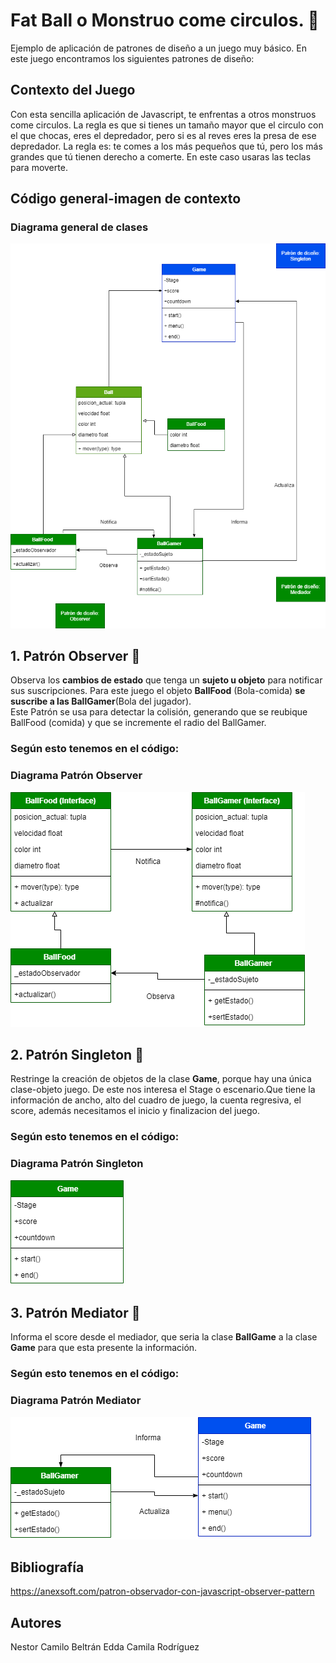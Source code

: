 # Fat Ball o Monstruo come circulos. :basketball:
Ejemplo de aplicación de patrones de diseño a un juego muy básico.
En este juego encontramos los siguientes patrones de diseño:
## Contexto del Juego
Con esta sencilla aplicación de Javascript, te enfrentas a otros monstruos come circulos. La regla es que si tienes un tamaño mayor que el circulo con el que chocas, eres el depredador, pero si es al reves eres la presa de ese depredador. La regla es: te comes a los más pequeños que tú, pero los más grandes que tú tienen derecho a comerte. En este caso usaras las teclas para moverte.
## Código general-imagen de contexto

### Diagrama general de clases
![Diagrama Clases-JuegoComeCirculos](DiagramaClasesJuegoPython-DiagramaFinal.png)
## 1. Patrón Observer :eyes:
Observa los **cambios de estado** que tenga un **sujeto u objeto** para notificar sus suscripciones.
Para este juego el objeto **BallFood** (Bola-comida) **se suscribe a las BallGamer**(Bola del jugador).  
Este Patrón se usa para detectar la colisión, generando que se reubique BallFood (comida) y que se incremente el radio del BallGamer.
### Según esto tenemos en el código:

### Diagrama Patrón Observer
![Diagrama Clases-Observer](imagenes/DiagramaClasesJuegoPython-Observador.png)

## 2. Patrón Singleton :walking:
Restringe la creación de objetos de la clase **Game**, porque hay una única clase-objeto juego. De este nos interesa el Stage o escenario.Que tiene la información de ancho, alto del cuadro de juego, la cuenta regresiva, el score, además necesitamos el inicio y finalizacion del juego.
### Según esto tenemos en el código:

### Diagrama Patrón Singleton

![Diagrama Clases-Singleton](DiagramaClasesJuegoPython-Singleton.png)

## 3. Patrón Mediator :speech_balloon:
Informa el score desde el mediador, que seria la clase **BallGame** a la clase **Game** para que esta presente la información.
### Según esto tenemos en el código:

### Diagrama Patrón Mediator

![Diagrama Clases-Mediator](DiagramaClasesJuegoPython-Mediador.png)
## Bibliografía
https://anexsoft.com/patron-observador-con-javascript-observer-pattern

## Autores

Nestor Camilo Beltrán
Edda Camila Rodríguez 

